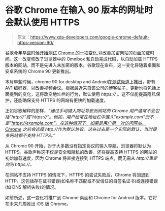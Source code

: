 # 谷歌 Chrome 在输入 90 版本的网址时会默认使用 HTTPS

> 原文：<https://www.xda-developers.com/google-chrome-default-https-version-90/>

谷歌[今年早些时候开始测试 Chrome 的一项变化](https://www.xda-developers.com/google-chrome-to-default-to-https-when-typing-in-urls/),以改善加密网站的页面加载时间。这一改变修改了浏览器中的 Omnibox 和自动完成代码，以自动加载 HTTPS 版本的网站，而不是先进入未加密的版本。谷歌现在宣布，这一变化将随着桌面和安卓系统的 Chrome 90 更新推出。

本月早些时候，chrome 90 for desktop and Android[在测试频道](https://www.xda-developers.com/google-chrome-desktop-shipping-av1-encoder-improve-video-conferencing/)上推出，带有 AV1 编码器，以改善视频会议。根据最近来自该公司的[博客帖子](https://blog.chromium.org/2021/03/a-safer-default-for-navigation-https.html?m=1)，更新也将包括上面提到的变化，这将改变地址栏的行为，默认使用 *https://* 。这不仅能提高隐私保护，还能确保支持 HTTPS 的网站有更快的加载速度。

正如谷歌解释的那样，*“通过手动键入网址导航到网站的 Chrome 用户通常不会包括“http://”或“https://”。例如，用户经常在地址栏中键入“example.com”而不是“https://example.com”。在这种情况下，如果是用户第一次访问网站，Chrome 之前会选择 http://作为默认协议。这在过去是一个实际的默认，当时很多网站都不支持 HTTPS。”*

从 Chrome 90 开始，对于大多数没有指定协议的输入导航，浏览器将默认为 HTTPS。谷歌声称这不仅是安全和隐私的改善，还将提高支持 HTTPS 的网站的初始加载速度，因为 Chrome 将直接连接到 HTTPS 端点，而无需从 *http://重定向到 https://。*

在网站不支持 HTTPS 的情况下，HTTPS 的尝试失败后，Chrome 将回退到 HTTP。这包括存在证书错误(如名称不匹配或不受信任的自签名证书)或连接错误(如 DNS 解析失败)的情况。

如前所述，这一变化将推广到 Chrome 桌面和 Chrome for Android 版本。它将在未来几周推出 iOS 版 Chrome。